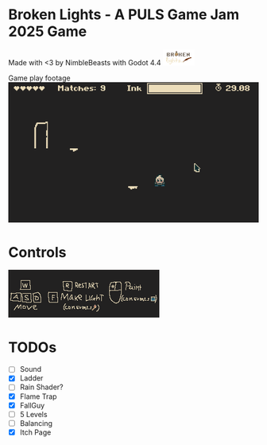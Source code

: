 # Broken Lights - A PULS Game Jam 2025 Game
Made with <3 by NimbleBeasts with Godot 4.4
![](assets/Logo.png)

Game play footage
![](_itch/game_preview.gif)


# Controls
![Controls](assets/Menu/Help.png)

# TODOs
- [ ] Sound
- [x] Ladder
- [ ] Rain Shader?
- [x] Flame Trap
- [x] FallGuy
- [ ] 5 Levels
- [ ] Balancing
- [x] Itch Page
